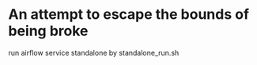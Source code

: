 # An attempt to escape the bounds of being broke

run airflow service standalone by standalone_run.sh
